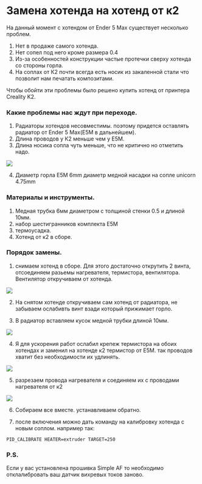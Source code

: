# Замена хотенда на хотенд от к2

На данный момент с хотендом от Ender 5 Max существует несколько проблем.
1. Нет в продаже самого хотенда.
2. Нет сопел под него кроме размера 0.4
3. Из-за оcобенностей конструкции частые протечки сверху хотенда со стороны горла.
4. На соплах от К2 почти всегда есть носик из закаленной стали что позволит нам печатать композитами.

Чтобы обойти эти проблемы было решено купить хотенд от принтера Creality K2.

### Какие проблемы нас ждут при переходе.

1. Радиаторы хотендов несовместимы. поэтому придется оставлять радиатор от Ender 5 Max(E5M в дальнейшем).
2. Длина проводов у К2 меньше чем у E5M.
3. Длина носика сопла чуть меньше, что не критично но отметить надо.

![](/images/hotend_compare.jpg)

4. Диаметр горла Е5М 6mm диаметр медной насадки на сопле unicorn 4.75mm

### Материалы и инструменты. 

1. Медная трубка 6мм диаметром с толщиной стенки 0.5 и длиной 10мм.
2. набор шестигранников комплекта Е5М
3. термоусадка.
4. Хотенд от к2 в сборе.

### Порядок замены.
1. снимаем хотенд в сборе. Для этого достаточно открутить 2 винта, отсоединяем разьемы нагревателя, термистора, вентилятора. Вентилятор откручиваем от хотенда. 

![](/images/hotend_vid.jpg)

2. На снятом хотенде откручиваем сам хотенд от радиатора, не забываем ослабивть винт взади который прижимает горло.


3. В радиатор вставляем кусок медной трубки длиной 10мм.

![](/images/hotend2.jpg)

4. Я для ускорения работ ослабил крепеж термистора на обоих хотендах и заменил на хотенде к2 термистор от Е5М. так проводов хватит без необходимости их удлинять.

![](/images/hotend1.jpg)


5. разрезаем провода нагревателя и соединяем их с проводами нагревателя от к2

![](/images/hotend5.jpg)

6. Собираем все вместе. устанавливаем обратно.

7.  после включения можно дать команду на калибровку хотенда с новым соплом. например так:

```
PID_CALIBRATE HEATER=extruder TARGET=250
```

### P.S. 

Если у вас установлена прошивка Simple AF то необходимо отклалибровать ваш датчик вихревых токов заново.